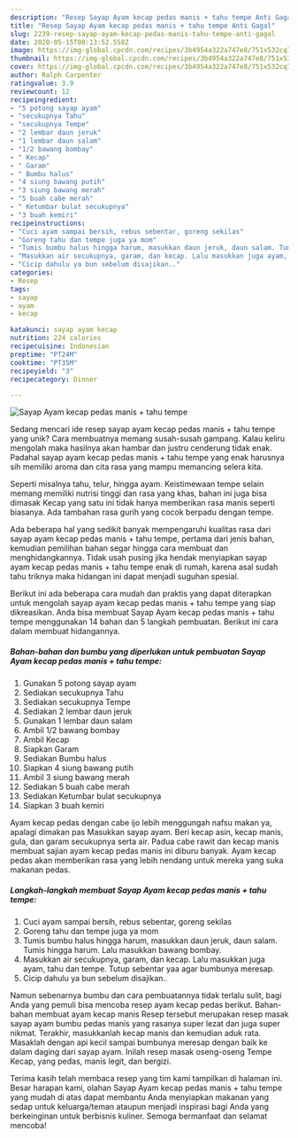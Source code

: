 ```yaml
---
description: "Resep Sayap Ayam kecap pedas manis + tahu tempe Anti Gagal"
title: "Resep Sayap Ayam kecap pedas manis + tahu tempe Anti Gagal"
slug: 2239-resep-sayap-ayam-kecap-pedas-manis-tahu-tempe-anti-gagal
date: 2020-05-15T00:13:52.558Z
image: https://img-global.cpcdn.com/recipes/3b4954a322a747e8/751x532cq70/sayap-ayam-kecap-pedas-manis-tahu-tempe-foto-resep-utama.jpg
thumbnail: https://img-global.cpcdn.com/recipes/3b4954a322a747e8/751x532cq70/sayap-ayam-kecap-pedas-manis-tahu-tempe-foto-resep-utama.jpg
cover: https://img-global.cpcdn.com/recipes/3b4954a322a747e8/751x532cq70/sayap-ayam-kecap-pedas-manis-tahu-tempe-foto-resep-utama.jpg
author: Ralph Carpenter
ratingvalue: 3.9
reviewcount: 12
recipeingredient:
- "5 potong sayap ayam"
- "secukupnya Tahu"
- "secukupnya Tempe"
- "2 lembar daun jeruk"
- "1 lembar daun salam"
- "1/2 bawang bombay"
- " Kecap"
- " Garam"
- " Bumbu halus"
- "4 siung bawang putih"
- "3 siung bawang merah"
- "5 buah cabe merah"
- " Ketumbar bulat secukupnya"
- "3 buah kemiri"
recipeinstructions:
- "Cuci ayam sampai bersih, rebus sebentar, goreng sekilas"
- "Goreng tahu dan tempe juga ya mom"
- "Tumis bumbu halus hingga harum, masukkan daun jeruk, daun salam. Tumis hingga harum. Lalu masukkan bawang bombay."
- "Masukkan air secukupnya, garam, dan kecap. Lalu masukkan juga ayam, tahu dan tempe. Tutup sebentar yaa agar bumbunya meresap."
- "Cicip dahulu ya bun sebelum disajikan.."
categories:
- Resep
tags:
- sayap
- ayam
- kecap

katakunci: sayap ayam kecap 
nutrition: 224 calories
recipecuisine: Indonesian
preptime: "PT24M"
cooktime: "PT35M"
recipeyield: "3"
recipecategory: Dinner

---
```



![Sayap Ayam kecap pedas manis + tahu tempe](https://img-global.cpcdn.com/recipes/3b4954a322a747e8/751x532cq70/sayap-ayam-kecap-pedas-manis-tahu-tempe-foto-resep-utama.jpg)

Sedang mencari ide resep sayap ayam kecap pedas manis + tahu tempe yang unik? Cara membuatnya memang susah-susah gampang. Kalau keliru mengolah maka hasilnya akan hambar dan justru cenderung tidak enak. Padahal sayap ayam kecap pedas manis + tahu tempe yang enak harusnya sih memiliki aroma dan cita rasa yang mampu memancing selera kita.

Seperti misalnya tahu, telur, hingga ayam. Keistimewaan tempe selain memang memiliki nutrisi tinggi dan rasa yang khas, bahan ini juga bisa dimasak Kecap yang satu ini tidak hanya memberikan rasa manis seperti biasanya. Ada tambahan rasa gurih yang cocok berpadu dengan tempe.

Ada beberapa hal yang sedikit banyak mempengaruhi kualitas rasa dari sayap ayam kecap pedas manis + tahu tempe, pertama dari jenis bahan, kemudian pemilihan bahan segar hingga cara membuat dan menghidangkannya. Tidak usah pusing jika hendak menyiapkan sayap ayam kecap pedas manis + tahu tempe enak di rumah, karena asal sudah tahu triknya maka hidangan ini dapat menjadi suguhan spesial.


Berikut ini ada beberapa cara mudah dan praktis yang dapat diterapkan untuk mengolah sayap ayam kecap pedas manis + tahu tempe yang siap dikreasikan. Anda bisa membuat Sayap Ayam kecap pedas manis + tahu tempe menggunakan 14 bahan dan 5 langkah pembuatan. Berikut ini cara dalam membuat hidangannya.

<!--inarticleads1-->

##### Bahan-bahan dan bumbu yang diperlukan untuk pembuatan Sayap Ayam kecap pedas manis + tahu tempe:

1. Gunakan 5 potong sayap ayam
1. Sediakan secukupnya Tahu
1. Sediakan secukupnya Tempe
1. Sediakan 2 lembar daun jeruk
1. Gunakan 1 lembar daun salam
1. Ambil 1/2 bawang bombay
1. Ambil  Kecap
1. Siapkan  Garam
1. Sediakan  Bumbu halus
1. Siapkan 4 siung bawang putih
1. Ambil 3 siung bawang merah
1. Sediakan 5 buah cabe merah
1. Sediakan  Ketumbar bulat secukupnya
1. Siapkan 3 buah kemiri


Ayam kecap pedas dengan cabe ijo lebih menggungah nafsu makan ya, apalagi dimakan pas Masukkan sayap ayam. Beri kecap asin, kecap manis, gula, dan garam secukupnya serta air. Padua cabe rawit dan kecap manis membuat sajian ayam kecap pedas manis ini diburu banyak. Ayam kecap pedas akan memberikan rasa yang lebih nendang untuk mereka yang suka makanan pedas. 

<!--inarticleads2-->

##### Langkah-langkah membuat Sayap Ayam kecap pedas manis + tahu tempe:

1. Cuci ayam sampai bersih, rebus sebentar, goreng sekilas
1. Goreng tahu dan tempe juga ya mom
1. Tumis bumbu halus hingga harum, masukkan daun jeruk, daun salam. Tumis hingga harum. Lalu masukkan bawang bombay.
1. Masukkan air secukupnya, garam, dan kecap. Lalu masukkan juga ayam, tahu dan tempe. Tutup sebentar yaa agar bumbunya meresap.
1. Cicip dahulu ya bun sebelum disajikan..


Namun sebenarnya bumbu dan cara pembuatannya tidak terlalu sulit, bagi Anda yang pemuli bisa mencoba resep ayam kecap pedas berikut. Bahan-bahan membuat ayam kecap manis Resep tersebut merupakan resep masak sayap ayam bumbu pedas manis yang rasanya super lezat dan juga super nikmat. Terakhir, masukkanlah kecap manis dan kemudian aduk rata. Masaklah dengan api kecil sampai bumbunya meresap dengan baik ke dalam daging dari sayap ayam. Inilah resep masak oseng-oseng Tempe Kecap, yang pedas, manis legit, dan bergizi. 

Terima kasih telah membaca resep yang tim kami tampilkan di halaman ini. Besar harapan kami, olahan Sayap Ayam kecap pedas manis + tahu tempe yang mudah di atas dapat membantu Anda menyiapkan makanan yang sedap untuk keluarga/teman ataupun menjadi inspirasi bagi Anda yang berkeinginan untuk berbisnis kuliner. Semoga bermanfaat dan selamat mencoba!
